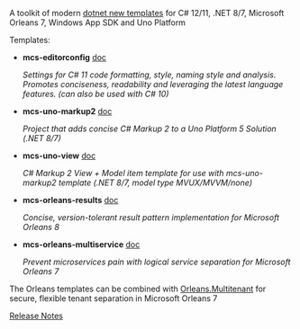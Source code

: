 ﻿A toolkit of modern [dotnet new templates](https://docs.microsoft.com/en-us/dotnet/core/tools/dotnet-new) for C# 12/11, .NET 8/7, Microsoft Orleans 7, Windows App SDK and Uno Platform

Templates:
- **mcs-editorconfig** [doc](https://github.com/Applicita/Modern.CSharp.Templates/blob/main/Editorconfig.md)

  *Settings for C# 11 code formatting, style, naming style and analysis.
Promotes conciseness, readability and leveraging the latest language features.
(can also be used with C# 10)*

- **mcs-uno-markup2** [doc](https://github.com/VincentH-Net/CSharpForMarkup#readme)

  *Project that adds concise C# Markup 2 to a Uno Platform 5 Solution (.NET 8/7)*

- **mcs-uno-view** [doc](https://github.com/VincentH-Net/CSharpForMarkup#readme)

  *C# Markup 2 View + Model item template for use with mcs-uno-markup2 template (.NET 8/7, model type MVUX/MVVM/none)*

- **mcs-orleans-results** [doc](https://github.com/Applicita/Orleans.Results#readme)

  *Concise, version-tolerant result pattern implementation for Microsoft Orleans 8*

- **mcs-orleans-multiservice** [doc](https://github.com/Applicita/Orleans.Multiservice#readme)

  *Prevent microservices pain with logical service separation for Microsoft Orleans 7*

The Orleans templates can be combined with [Orleans.Multitenant](https://github.com/Applicita/Orleans.Multitenant) for secure, flexible tenant separation in Microsoft Orleans 7

[Release Notes](https://github.com/Applicita/Modern.CSharp.Templates/releases/tag/2-0-0)